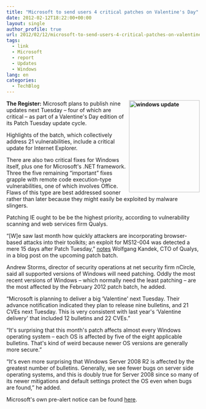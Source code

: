 ```yaml
---
title: "Microsoft to send users 4 critical patches on Valentine's Day"
date: 2012-02-12T18:22:00+00:00
layout: single
author_profile: true
url: 2012/02/12/microsoft-to-send-users-4-critical-patches-on-valentines-day/
tags:
  - link
  - Microsoft
  - report
  - Updates
  - Windows
lang: en
categories: 
  - TechBlog
---
```

**[<img title="windows update" border="0" alt="windows update" align="right" src="http://lh5.ggpht.com/-a-SEXRgBozo/Tzf8RZZg1aI/AAAAAAAAEsw/dHbcMi6Af3s/windows%252520update_thumb%25255B8%25255D.jpg?imgmax=800" width="184" height="240" />](http://lh3.ggpht.com/-1TfDlfTBE8w/Tzf8NNmzcSI/AAAAAAAAEso/HWiOFdO66rI/s1600-h/windows%252520update%25255B6%25255D.jpg)The Register:** Microsoft plans to publish nine updates next Tuesday – four of which are critical – as part of a Valentine's Day edition of its Patch Tuesday update cycle. 

Highlights of the batch, which collectively address 21 vulnerabilities, include a critical update for Internet Explorer. 

There are also two critical fixes for Windows itself, plus one for Microsoft's .NET framework. Three the five remaining “important” fixes grapple with remote code execution-type vulnerabilities, one of which involves Office. Flaws of this type are best addressed sooner rather than later because they might easily be exploited by malware slingers. 

Patching IE ought to be be the highest priority, according to vulnerability scanning and web services firm Qualys. 

“[W]e saw last month how quickly attackers are incorporating browser-based attacks into their toolkits; an exploit for MS12-004 was detected a mere 15 days after Patch Tuesday,” [notes](http://laws.qualys.com/2012/02/february-2012-patch-tuesday-pr.html) Wolfgang Kandek, CTO of Qualys, in a blog post on the upcoming patch batch. 

Andrew Storms, director of security operations at net security firm nCircle, said all supported versions of Windows will need patching. Oddly the most recent versions of Windows – which normally need the least patching – are the most affected by the February 2012 patch batch, he added. 

“Microsoft is planning to deliver a big &#8216;Valentine' next Tuesday. Their advance notification indicated they plan to release nine bulletins, and 21 CVEs next Tuesday. This is very consistent with last year's &#8216;Valentine delivery' that included 12 bulletins and 22 CVEs.” 

“It's surprising that this month's patch affects almost every Windows operating system – each OS is affected by five of the eight applicable bulletins. That's kind of weird because newer OS versions are generally more secure.” 

“It's even more surprising that Windows Server 2008 R2 is affected by the greatest number of bulletins. Generally, we see fewer bugs on server side operating systems, and this is doubly true for Server 2008 since so many of its newer mitigations and default settings protect the OS even when bugs are found,” he added. 

Microsoft's own pre-alert notice can be found [here](http://technet.microsoft.com/en-us/security/bulletin/ms12-feb).